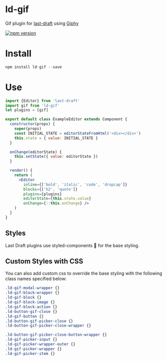 # ld-gif
Gif plugin for [last-draft](http://lastdraft.vace.nz) using [Giphy](https://github.com/Giphy/GiphyAPI)

[![npm version](https://badge.fury.io/js/ld-gif.svg)](https://badge.fury.io/js/ld-gif)

# Install
```jsx
npm install ld-gif --save
```

# Use
```jsx
import {Editor} from 'last-draft'
import gif from 'ld-gif'
let plugins = [gif]

export default class ExampleEditor extends Component {
  constructor(props) {
    super(props)
    const INITIAL_STATE = editorStateFromHtml('<div></div>')
    this.state = { value: INITIAL_STATE }
  }

  onChange(editorState) {
    this.setState({ value: editorState })
  }

  render() {
    return (
      <Editor
        inline={['bold', 'italic', 'code', 'dropcap']}
        blocks={['h2', 'quote']}
        plugins={plugins}
        editorState={this.state.value}
        onChange={::this.onChange} />
    )
  }
}
```

## Styles

Last Draft plugins use styled-components 💅 for the base styling.

## Custom Styles with CSS

You can also add custom css to override the base styling with the following class names specified below:

```css
.ld-gif-modal-wrapper {}
.ld-gif-block-wrapper {}
.ld-gif-block {}
.ld-gif-block-image {}
.ld-gif-block-action {}
.ld-button-gif-close {}
.ld-gif-button {}
.ld-button-gif-picker-close {}
.ld-button-gif-picker-close-wrapper {}

.ld-button-gif-picker-close-button-wrapper {}
.ld-gif-picker-input {}
.ld-gif-picker-wrapper-outer {}
.ld-gif-picker-wrapper {}
.ld-gif-picker-item {}
```
